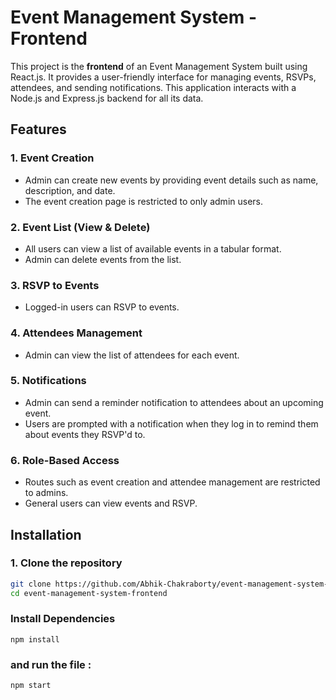 # Event Management System - Frontend

This project is the **frontend** of an Event Management System built using React.js. It provides a user-friendly interface for managing events, RSVPs, attendees, and sending notifications. This application interacts with a Node.js and Express.js backend for all its data.

## Features

### 1. Event Creation
- Admin can create new events by providing event details such as name, description, and date.
- The event creation page is restricted to only admin users.

### 2. Event List (View & Delete)
- All users can view a list of available events in a tabular format.
- Admin can delete events from the list.

### 3. RSVP to Events
- Logged-in users can RSVP to events.

### 4. Attendees Management
- Admin can view the list of attendees for each event.

### 5. Notifications
- Admin can send a reminder notification to attendees about an upcoming event.
- Users are prompted with a notification when they log in to remind them about events they RSVP'd to.

### 6. Role-Based Access
- Routes such as event creation and attendee management are restricted to admins.
- General users can view events and RSVP.

## Installation

### 1. Clone the repository

```bash
git clone https://github.com/Abhik-Chakraborty/event-management-system-frontend.git
cd event-management-system-frontend

```

### Install Dependencies 
``` npm install ```
### and run the file : 
``` npm start ```
